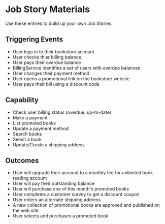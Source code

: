 # Job Story Materials

Use these entries to build up your own Job Stories.

## Triggering Events

 * User logs in to their bookstore account
 * User checks thier billing balance
 * User pays their overdue balance
 * BillingService identifies a set of users with overdue balances
 * User changes their payment method
 * User opens a promotional link on the bookstore website
 * User pays their bill using a discount code

## Capability

 * Check user billing status (overdue, up-to-date)
 * Make a payment
 * List promoted books
 * Update a payment method
 * Search books
 * Select a book
 * Update/Create a shipping address

## Outcomes

 * User will upgrade their account to a monthly fee for unlimited book reading account
 * User will pay their outstanding balance
 * User will purchase one of this month's promoted books
 * User completes a customer survey to get a discount coupon
 * User enters an alternate shipping address
 * A new collection of promotional books are approved and published on the web site
 * User selects and purchases a promoted book
